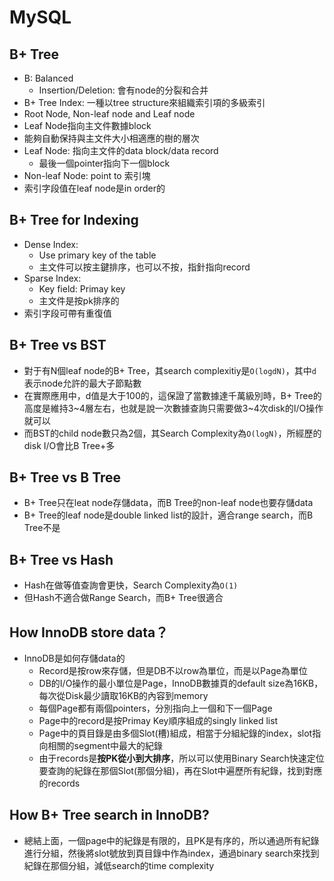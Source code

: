 # MySQL

## B+ Tree
- B: Balanced
    - Insertion/Deletion: 會有node的分裂和合并
- B+ Tree Index: 一種以tree structure來組織索引項的多級索引
- Root Node, Non-leaf node and Leaf node
- Leaf Node指向主文件數據block
- 能夠自動保持與主文件大小相適應的樹的層次
- Leaf Node: 指向主文件的data block/data record
    - 最後一個pointer指向下一個block
- Non-leaf Node: point to 索引塊
- 索引字段值在leaf node是in order的

## B+ Tree for Indexing
- Dense Index:
    - Use primary key of the table
    - 主文件可以按主鍵排序，也可以不按，指針指向record
- Sparse Index:
    - Key field: Primay key
    - 主文件是按pk排序的
- 索引字段可帶有重復值

## B+ Tree vs BST
- 對于有N個leaf node的B+ Tree，其search complexitiy是`O(logdN)`，其中`d`表示node允許的最大子節點數
- 在實際應用中，d值是大于100的，這保證了當數據達千萬級別時，B+ Tree的高度是維持3~4層左右，也就是說一次數據查詢只需要做3~4次disk的I/O操作就可以
- 而BST的child node數只為2個，其Search Complexity為`O(logN)`，所經歷的disk I/O會比B Tree+多

## B+ Tree vs B Tree 
- B+ Tree只在leat node存儲data，而B Tree的non-leaf node也要存儲data
- B+ Tree的leaf node是double linked list的設計，適合range search，而B Tree不是

## B+ Tree vs Hash
- Hash在做等值查詢會更快，Search Complexity為`O(1)`
- 但Hash不適合做Range Search，而B+ Tree很適合

## How InnoDB store data？
- InnoDB是如何存儲data的
    - Record是按row來存儲，但是DB不以row為單位，而是以Page為單位
    - DB的I/O操作的最小單位是Page，InnoDB數據頁的default size為16KB，每次從Disk最少讀取16KB的內容到memory
    - 每個Page都有兩個pointers，分別指向上一個和下一個Page
    - Page中的record是按Primay Key順序組成的singly linked list
    - Page中的頁目錄是由多個Slot(槽)組成，相當于分組紀錄的index，slot指向相關的segment中最大的紀錄
    - 由于records是**按PK從小到大排序**，所以可以使用Binary Search快速定位要查詢的紀錄在那個Slot(那個分組)，再在Slot中遍歷所有紀錄，找到對應的records 
        
## How B+ Tree search in InnoDB?
- 總結上面，一個page中的紀錄是有限的，且PK是有序的，所以通過所有紀錄進行分組，然後將slot號放到頁目錄中作為index，通過binary search來找到紀錄在那個分組，減低search的time complexity


